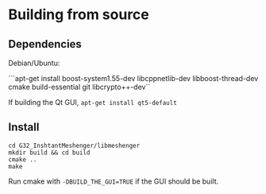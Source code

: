 # Building from source 

## Dependencies
Debian/Ubuntu:

```apt-get install boost-system1.55-dev libcppnetlib-dev libboost-thread-dev cmake build-essential git libcrypto++-dev``

If building the Qt GUI, ```apt-get install qt5-default```

## Install
```
cd G32_InshtantMeshenger/libmeshenger
mkdir build && cd build
cmake .. 
make
```

Run cmake with ```-DBUILD_THE_GUI=TRUE``` if the GUI should be built.